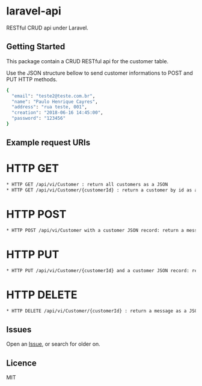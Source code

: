 # laravel-api
RESTful CRUD api under Laravel.

## Getting Started
This package contain a CRUD RESTful api for the customer table. 

Use the JSON structure bellow to send customer informations to POST and PUT HTTP methods.
```sh
{
  "email": "teste2@teste.com.br",
  "name": "Paulo Henrique Cayres",
  "address": "rua teste, 001",
  "creation": "2018-06-16 14:45:00",
  "password": "123456"
}
```
## Example request URIs
# HTTP GET
```sh
* HTTP GET /api/vi/Customer : return all customers as a JSON
* HTTP GET /api/vi/Customer/{customerId} : return a customer by id as a JSON
```
# HTTP POST
```sh
* HTTP POST /api/vi/Customer with a customer JSON record: return a message as a JSON
```
# HTTP PUT
```sh
* HTTP PUT /api/vi/Customer/{customerId} and a customer JSON record: return a message as a JSON
```
# HTTP DELETE
```sh
* HTTP DELETE /api/vi/Customer/{customerId} : return a message as a JSON
```
## Issues
Open an [Issue](https://github.com/phcayres/ljasper/issues), or search for older on.

## Licence
MIT
